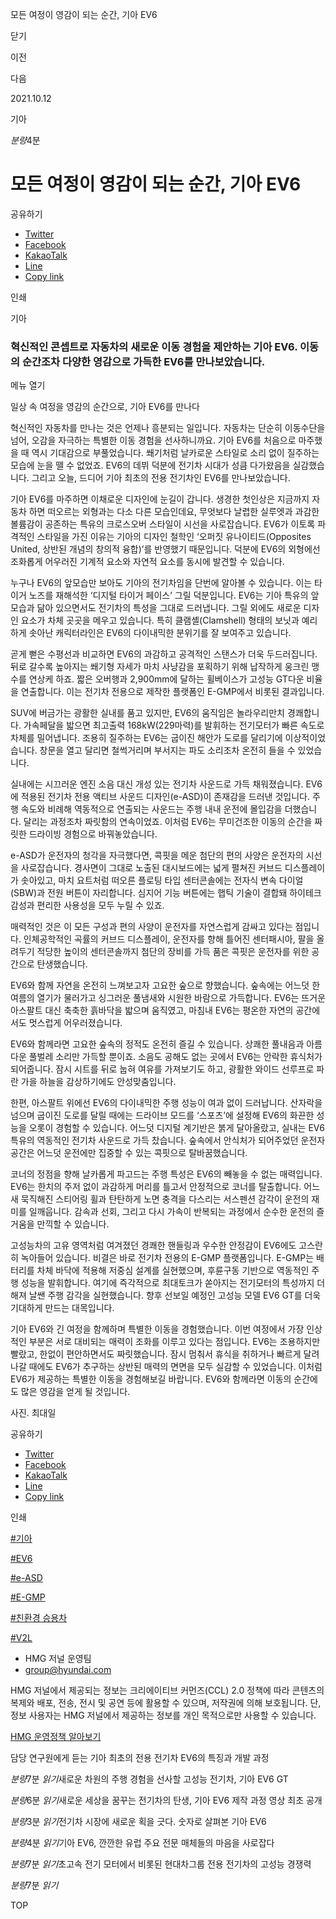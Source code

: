 모든 여정이 영감이 되는 순간, 기아 EV6






닫기

이전

다음

2021.10.12

기아


*분량*4분

# 모든 여정이 영감이 되는 순간, 기아 EV6

공유하기

* [Twitter](# "새창으로 열림")
* [Facebook](# "새창으로 열림")
* [KakaoTalk](# "새창으로 열림")
* [Line](# "새창으로 열림")
* [Copy link](#)

인쇄

기아



### 혁신적인 콘셉트로 자동차의 새로운 이동 경험을 제안하는 기아 EV6. 이동의 순간조차 다양한 영감으로 가득한 EV6를 만나보았습니다.

메뉴 열기



일상 속 여정을 영감의 순간으로, 기아 EV6를 만나다



혁신적인 자동차를 만나는 것은 언제나 흥분되는 일입니다. 자동차는 단순히 이동수단을 넘어, 오감을 자극하는 특별한 이동 경험을 선사하니까요. 기아 EV6를 처음으로 마주했을 때 역시 기대감으로 부풀었습니다. 쐐기처럼 날카로운 스타일로 소리 없이 질주하는 모습에 눈을 뗄 수 없었죠. EV6의 데뷔 덕분에 전기차 시대가 성큼 다가왔음을 실감했습니다. 그리고 오늘, 드디어 기아 최초의 전용 전기차인 EV6를 만나보았습니다.



기아 EV6를 마주하면 이채로운 디자인에 눈길이 갑니다. 생경한 첫인상은 지금까지 자동차 하면 떠오르는 외형과는 다소 다른 모습인데요, 무엇보다 날렵한 실루엣과 과감한 볼륨감이 공존하는 특유의 크로스오버 스타일이 시선을 사로잡습니다. EV6가 이토록 파격적인 스타일을 가진 이유는 기아의 디자인 철학인 ‘오퍼짓 유나이티드(Opposites United, 상반된 개념의 창의적 융합)’를 반영했기 때문입니다. 덕분에 EV6의 외형에선 조화롭게 어우러진 기계적 요소와 자연적 요소를 동시에 발견할 수 있습니다.

누구나 EV6의 앞모습만 보아도 기아의 전기차임을 단번에 알아볼 수 있습니다. 이는 타이거 노즈를 재해석한 ‘디지털 타이거 페이스’ 그릴 덕분입니다. EV6는 기아 특유의 앞모습과 닮아 있으면서도 전기차의 특성을 그대로 드러냅니다. 그릴 외에도 새로운 디자인 요소가 차체 곳곳을 메우고 있습니다. 특히 클램셸(Clamshell) 형태의 보닛과 예리하게 솟아난 캐릭터라인은 EV6의 다이내믹한 분위기를 잘 보여주고 있습니다.



곧게 뻗은 수평선과 비교하면 EV6의 과감하고 공격적인 스탠스가 더욱 두드러집니다. 뒤로 갈수록 높아지는 쐐기형 자세가 마치 사냥감을 포획하기 위해 납작하게 웅크린 맹수를 연상케 하죠. 짧은 오버행과 2,900mm에 달하는 휠베이스가 고성능 GT다운 비율을 연출합니다. 이는 전기차 전용으로 제작한 플랫폼인 E-GMP에서 비롯된 결과입니다.

SUV에 버금가는 광활한 실내를 품고 있지만, EV6의 움직임은 놀라우리만치 경쾌합니다. 가속페달을 밟으면 최고출력 168kW(229마력)를 발휘하는 전기모터가 빠른 속도로 차체를 밀어냅니다. 조용히 질주하는 EV6는 굽이진 해안가 도로를 달리기에 이상적이었습니다. 창문을 열고 달리면 철썩거리며 부서지는 파도 소리조차 온전히 들을 수 있었습니다.



실내에는 시끄러운 엔진 소음 대신 개성 있는 전기차 사운드로 가득 채워졌습니다. EV6에 적용된 전기차 전용 액티브 사운드 디자인(e-ASD)이 존재감을 드러낸 것입니다. 주행 속도와 비례해 역동적으로 연출되는 사운드는 주행 내내 운전에 몰입감을 더했습니다. 달리는 과정조차 짜릿함의 연속이었죠. 이처럼 EV6는 무미건조한 이동의 순간을 짜릿한 드라이빙 경험으로 바꿔놓았습니다.



e-ASD가 운전자의 청각을 자극했다면, 콕핏을 메운 첨단의 편의 사양은 운전자의 시선을 사로잡습니다. 경사면이 그대로 노출된 대시보드에는 넓게 펼쳐진 커브드 디스플레이가 솟아있고, 마치 요트처럼 떠오른 플로팅 타입 센터콘솔에는 전자식 변속 다이얼(SBW)과 전원 버튼이 자리합니다. 심지어 기능 버튼에는 햅틱 기술이 결합돼 하이테크 감성과 편리한 사용성을 모두 누릴 수 있죠.

매력적인 것은 이 모든 구성과 편의 사양이 운전자를 자연스럽게 감싸고 있다는 점입니다. 인체공학적인 곡률의 커브드 디스플레이, 운전자를 향해 틀어진 센터패시아, 팔을 올려두기 적당한 높이의 센터콘솔까지 첨단의 장비를 가득 품은 콕핏은 운전자를 위한 공간으로 탄생했습니다.

EV6와 함께 자연을 온전히 느껴보고자 고요한 숲으로 향했습니다. 숲속에는 어느덧 한여름의 열기가 물러가고 싱그러운 풀냄새와 시원한 바람으로 가득합니다. EV6는 뜨거운 아스팔트 대신 축축한 흙바닥을 밟으며 움직였고, 마침내 EV6는 평온한 자연의 공간에서도 멋스럽게 어우러졌습니다.

EV6와 함께라면 고요한 숲속의 정적도 온전히 즐길 수 있습니다. 상쾌한 풀내음과 아름다운 풀벌레 소리만 가득할 뿐이죠. 소음도 공해도 없는 곳에서 EV6는 안락한 휴식처가 되어줍니다. 잠시 시트를 뒤로 눕혀 여유를 가져보기도 하고, 광활한 와이드 선루프로 파란 가을 하늘을 감상하기에도 안성맞춤입니다.



한편, 아스팔트 위에선 EV6의 다이내믹한 주행 성능이 여과 없이 드러납니다. 산자락을 넘으며 굽이진 도로를 달릴 때에는 드라이브 모드를 ‘스포츠’에 설정해 EV6의 화끈한 성능을 오롯이 경험할 수 있습니다. 어느덧 디지털 계기반은 붉게 달아올랐고, 실내는 EV6 특유의 역동적인 전기차 사운드로 가득 찼습니다. 숲속에서 안식처가 되어주었던 운전자 공간은 어느덧 운전에만 집중할 수 있는 콕핏으로 탈바꿈했습니다.

코너의 정점을 향해 날카롭게 파고드는 주행 특성은 EV6의 빼놓을 수 없는 매력입니다. EV6는 한치의 주저 없이 과감하게 머리를 틀고서 안정적으로 코너를 탈출합니다. 어느새 묵직해진 스티어링 휠과 탄탄하게 노면 충격을 다스리는 서스펜션 감각이 운전의 재미를 일깨웁니다. 감속과 선회, 그리고 다시 가속이 반복되는 과정에서 순수한 운전의 즐거움을 만끽할 수 있습니다.



고성능차의 고유 영역처럼 여겨졌던 경쾌한 핸들링과 우수한 안정감이 EV6에도 고스란히 녹아들어 있습니다. 비결은 바로 전기차 전용의 E-GMP 플랫폼입니다. E-GMP는 배터리를 차체 바닥에 적용해 저중심 설계를 실현했으며, 후륜구동 기반으로 역동적인 주행 성능을 발휘합니다. 여기에 즉각적으로 최대토크가 쏟아지는 전기모터의 특성까지 더해져 날쌘 주행 감각을 실현했습니다. 향후 선보일 예정인 고성능 모델 EV6 GT를 더욱 기대하게 만드는 대목입니다.



기아 EV6와 긴 여정을 함께하며 특별한 이동을 경험했습니다. 이번 여정에서 가장 인상적인 부분은 서로 대비되는 매력이 조화를 이루고 있다는 점입니다. EV6는 조용하지만 빨랐고, 한없이 편안하면서도 짜릿했습니다. 잠시 멈춰서 휴식을 취하거나 빠르게 달려나갈 때에도 EV6가 추구하는 상반된 매력의 면면을 모두 실감할 수 있었습니다. 이처럼 EV6가 제공하는 특별한 이동을 경험해보길 바랍니다. EV6와 함께라면 이동의 순간에도 많은 영감을 얻게 될 것입니다.

사진. 최대일



공유하기

* [Twitter](# "새창으로 열림")
* [Facebook](# "새창으로 열림")
* [KakaoTalk](# "새창으로 열림")
* [Line](# "새창으로 열림")
* [Copy link](#)

인쇄

[#기아](/tag/723)

[#EV6](/tag/960)

[#e-ASD](/tag/1463)

[#E-GMP](/tag/1071)

[#친환경 승용차](/tag/820)

[#V2L](/tag/1079)



* HMG 저널 운영팀
* [group@hyundai.com](mailto:group@hyundai.com)

HMG 저널에서 제공되는 정보는 크리에이티브 커먼즈(CCL) 2.0 정책에 따라 콘텐츠의 복제와 배포, 전송, 전시 및 공연 등에 활용할 수 있으며, 저작권에 의해 보호됩니다.
단, 정보 사용자는 HMG 저널에서 제공하는 정보를 개인 목적으로만 사용할 수 있습니다.

[HMG 운영정책 알아보기](/footer/operationRegist)

담당 연구원에게 듣는 기아 최초의 전용 전기차 EV6의 특징과 개발 과정

*분량*7분 *읽기*새로운 차원의 주행 경험을 선사할 고성능 전기차, 기아 EV6 GT

*분량*6분 *읽기*새로운 세상을 꿈꾸는 전기차의 탄생, 기아 EV6 제작 과정 영상 최초 공개

*분량*3분 *읽기*전기차 시장에 새로운 획을 긋다. 숫자로 살펴본 기아 EV6

*분량*4분 *읽기*기아 EV6, 깐깐한 유럽 주요 전문 매체들의 마음을 사로잡다

*분량*7분 *읽기*초고속 전기 모터에서 비롯된 현대차그룹 전용 전기차의 고성능 경쟁력

*분량*7분 *읽기*

TOP